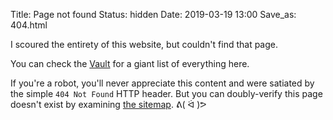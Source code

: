 Title: Page not found
Status: hidden
Date: 2019-03-19 13:00
Save_as: 404.html

<section markdown="1">
I scoured the entirety of this website, but couldn't find that page.

You can check the [Vault](/scrivings/) for a giant list of everything here.

If you're a robot, you'll never appreciate this content and were satiated by the simple `404 Not Found` HTTP header. But you can doubly-verify this page doesn't exist by examining [the sitemap](/sitemap.xml). ᕕ( ᐛ )ᕗ
</section>
